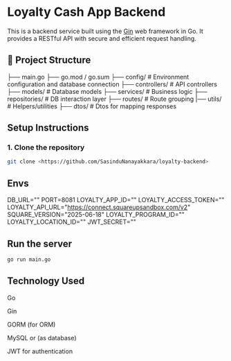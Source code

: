 # Loyalty Cash App Backend

This is a backend service built using the [Gin](https://github.com/gin-gonic/gin) web framework in Go. It provides a RESTful API with secure and efficient request handling.

## 📁 Project Structure

├── main.go
├── go.mod / go.sum
├── config/ # Environment configuration and database connection
├── controllers/ # API controllers
├── models/ # Database models
├── services/ # Business logic
├── repositories/ # DB interaction layer
├── routes/ # Route grouping
|── utils/ # Helpers/utilities
├── dtos/ # Dtos for mapping responses

## Setup Instructions

### 1. Clone the repository

```bash
git clone <https://github.com/SasinduNanayakkara/loyalty-backend>
```

## Envs

DB_URL=""
PORT=8081
LOYALTY_APP_ID=""
LOYALTY_ACCESS_TOKEN=""
LOYALTY_API_URL="https://connect.squareupsandbox.com/v2"
SQUARE_VERSION="2025-06-18"
LOYALTY_PROGRAM_ID=""
LOYALTY_LOCATION_ID=""
JWT_SECRET=""

## Run the server
```bash
go run main.go
```

## Technology Used

Go

Gin

GORM (for ORM)

MySQL or (as database)

JWT for authentication

